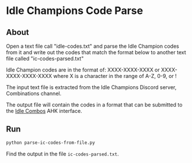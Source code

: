 # Idle Champions Code Parse

## About

Open a text file call "idle-codes.txt" and parse the Idle Champion codes from it and write out the codes that match the format below to another text file called "ic-codes-parsed.txt"

Idle Champion codes are in the format of:
   XXXX-XXXX-XXXX or XXXX-XXXX-XXXX-XXXX
  where X is a character in the range of A-Z, 0-9, or !

The input text file is extracted from the Idle Champions Discord server, Combinations channel.

The output file will contain the codes in a format that can be submitted to the [Idle Combos](https://github.com/dhusemann/idlecombos/) AHK interface.


## Run

```sh
python parse-ic-codes-from-file.py
```

Find the output in the file `ic-codes-parsed.txt`.
